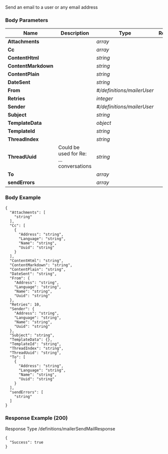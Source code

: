 






 
Send an email to a user or any email address  


### Body Parameters

Name | Description | Type | Required
---|---|---|---
**Attachments** |  | _array_ |   
**Cc** |  | _array_ |   
**ContentHtml** |  | _string_ |   
**ContentMarkdown** |  | _string_ |   
**ContentPlain** |  | _string_ |   
**DateSent** |  | _string_ |   
**From** |  | _#/definitions/mailerUser_ |   
**Retries** |  | _integer_ |   
**Sender** |  | _#/definitions/mailerUser_ |   
**Subject** |  | _string_ |   
**TemplateData** |  | _object_ |   
**TemplateId** |  | _string_ |   
**ThreadIndex** |  | _string_ |   
**ThreadUuid** | Could be used for Re: ... conversations | _string_ |   
**To** |  | _array_ |   
**sendErrors** |  | _array_ |   


### Body Example
```
{
  "Attachments": [
    "string"
  ],
  "Cc": [
    {
      "Address": "string",
      "Language": "string",
      "Name": "string",
      "Uuid": "string"
    }
  ],
  "ContentHtml": "string",
  "ContentMarkdown": "string",
  "ContentPlain": "string",
  "DateSent": "string",
  "From": {
    "Address": "string",
    "Language": "string",
    "Name": "string",
    "Uuid": "string"
  },
  "Retries": 10,
  "Sender": {
    "Address": "string",
    "Language": "string",
    "Name": "string",
    "Uuid": "string"
  },
  "Subject": "string",
  "TemplateData": {},
  "TemplateId": "string",
  "ThreadIndex": "string",
  "ThreadUuid": "string",
  "To": [
    {
      "Address": "string",
      "Language": "string",
      "Name": "string",
      "Uuid": "string"
    }
  ],
  "sendErrors": [
    "string"
  ]
}
```






### Response Example (200)
Response Type /definitions/mailerSendMailResponse

```
{
  "Success": true
}
```


